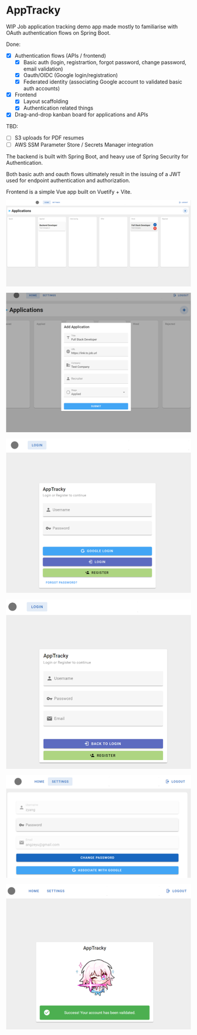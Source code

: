 # AppTracky

WIP Job application tracking demo app made mostly to familiarise with OAuth authentication flows on Spring Boot.

Done:
- [x] Authentication flows (APIs / frontend)
   - [x] Basic auth (login, registrartion, forgot password, change password, email validation)
   - [x] Oauth/OIDC (Google login/registration)
   - [x] Federated identity (associating Google account to validated basic auth accounts)
- [x] Frontend
   - [x] Layout scaffolding
   - [x] Authentication related things
 - [x] Drag-and-drop kanban board for applications and APIs
 
TBD:
- [ ] S3 uploads for PDF resumes
- [ ] AWS SSM Parameter Store / Secrets Manager integration

The backend is built with Spring Boot, and heavy use of Spring Security for Authentication.

Both basic auth and oauth flows ultimately result in the issuing of a JWT used for endpoint authentication and authorization. 

Frontend is a simple Vue app built on Vuetify + Vite.

![](./screenshots/ss6.png)

![](./screenshots/ss5.png)

![](./screenshots/ss1.png)

![](./screenshots/ss2.png)

![](./screenshots/ss3.png)

![](./screenshots/ss4.png)
